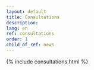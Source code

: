 ```yaml
---
layout: default
title: Consultations
description: 
lang: en
ref: consultations
order: 1
child_of_ref: news
---
```


<main class="container my-5" markdown="1">
    {% include consultations.html %}
</main>
